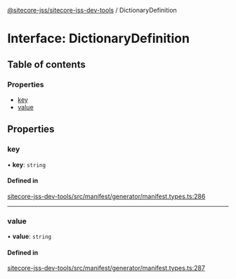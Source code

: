 [@sitecore-jss/sitecore-jss-dev-tools](../README.md) / DictionaryDefinition

# Interface: DictionaryDefinition

## Table of contents

### Properties

- [key](DictionaryDefinition.md#key)
- [value](DictionaryDefinition.md#value)

## Properties

### key

• **key**: `string`

#### Defined in

[sitecore-jss-dev-tools/src/manifest/generator/manifest.types.ts:286](https://github.com/Sitecore/jss/blob/594f73f3f/packages/sitecore-jss-dev-tools/src/manifest/generator/manifest.types.ts#L286)

___

### value

• **value**: `string`

#### Defined in

[sitecore-jss-dev-tools/src/manifest/generator/manifest.types.ts:287](https://github.com/Sitecore/jss/blob/594f73f3f/packages/sitecore-jss-dev-tools/src/manifest/generator/manifest.types.ts#L287)
